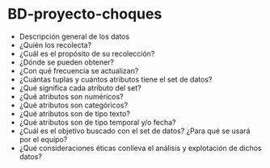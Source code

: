# BD-proyecto-choques
- Descripción general de los datos
- ¿Quién los recolecta?
- ¿Cuál es el propósito de su recolección?
- ¿Dónde se pueden obtener?
- ¿Con qué frecuencia se actualizan?
- ¿Cuántas tuplas y cuántos atributos tiene el set de datos?
- ¿Qué significa cada atributo del set?
- ¿Qué atributos son numéricos?
- ¿Qué atributos son categóricos?
- ¿Qué atributos son de tipo texto?
- ¿Qué atributos son de tipo temporal y/o fecha?
- ¿Cuál es el objetivo buscado con el set de datos? ¿Para qué se usará por el
equipo?
- ¿Qué consideraciones éticas conlleva el análisis y explotación de dichos datos?
